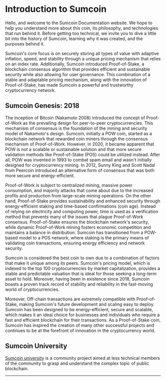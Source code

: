# Introduction to Sumcoin

Hello, and welcome to the Sumcoin Documentation website. We hope to help you understand more about this coin, its philosophy, and technologies that run behind it. Before getting too technical, we invite you to dive a little bit into the history of Sumcoin, learning why it was created, and the purposes behind it.

Sumcoin's core focus is on securely storing all types of value with adaptive inflation, speed, and stability through a unique pricing mechanism that relies on an index rate. Additionally, Sumcoin introduced Proof-of-Stake, a blockchain consensus algorithm that provides efficient and sustainable security while also allowing for user governance. This combination of a stable and adaptable pricing mechanism, along with the innovation of Proof-of-Stake, has made Sumcoin a powerful and trustworthy cryptocurrency network.

## Sumcoin Genesis: 2018

The inception of Bitcoin (Nakamoto 2008) introduced the concept of Proof-of-Work as the prevailing design for peer-to-peer cryptocurrencies. This mechanism of consensus is the foundation of the mining and security model of Nakamoto's design. Sumcoin, initially a POW coin, started as a blockchain network that rewarded coin miners through the consensus mechanism of Proof-of-Work. However, in 2020, it became apparent that POW is not a scalable or sustainable solution and that more secure validation methods like Proof-of-Stake (POS) could be utilized instead. After all, POW was invented in 1993 to combat spam email and wasn't initially designed for cryptocurrency mining. In 2012, Sunny King and Scott Nadal from Peercoin introduced an alternative form of consensus that was both more secure and energy-efficient.

Proof-of-Work is subject to centralized mining, massive power consumption, and majority attacks that come about due to the increased profits and production from large-scale mining operations. On the other hand, Proof-of-Stake provides sustainability and enhanced security through energy-efficient staking and time-based confirmations (coin age). Instead of relying on electricity and computing power, time is used as a verification method that prevents many of the issues that plague Proof-of-Work consensus. Proof-of-Stake ensures the blockchain network's security, while dynamic Proof-of-Work mining fosters economic competition and maintains a balance in distribution.  Sumcoin has transitioned from a POW-based model to a POS network, where staking is the primary means of validating coin transactions, ensuring energy efficiency and network security.

Sumcoin is considered the best coin to own due to a combination of factors that make it unique among its peers. Sumcoin's pricing model, which is indexed to the top 100 cryptocurrencies by market capitalization, provides a stable and predictable valuation that is ideal for those seeking a long-term asset to hold. Moreover, having been in existence since 2018, Sumcoin boasts a proven track record of stability and reliability in the fast-moving world of cryptocurrencies.

Moreover, Off-chain transactions are extremely compatible with Proof-of-Stake, making Sumcoin's future development and scaling easy to deploy. Sumcoin has been designed to be energy-efficient, secure and scalable, which makes it an ideal choice for businesses and individuals who require a fast and efficient blockchain for their transactions. As a Proof-of-Stake coin, Sumcoin has inspired the creation of many other successful projects and continues to be at the forefront of innovation in the cryptocurrency world.

## Sumcoin University

[Sumcoin university](https://university.sumcoin.org/) is a community project aimed at less technical members of the community to grasp and understand the complex topic of public blockchain.

---
